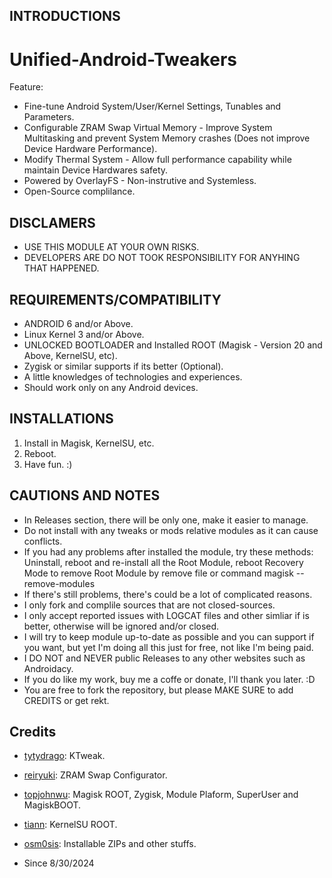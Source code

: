 ## INTRODUCTIONS
# Unified-Android-Tweakers

Feature:
- Fine-tune Android System/User/Kernel Settings, Tunables and Parameters.
- Configurable ZRAM Swap Virtual Memory - Improve System Multitasking and prevent System Memory crashes (Does not improve Device Hardware Performance).
- Modify Thermal System - Allow full performance capability while maintain Device Hardwares safety.
- Powered by OverlayFS - Non-instrutive and Systemless.
- Open-Source complilance.

## DISCLAMERS
- USE THIS MODULE AT YOUR OWN RISKS.
- DEVELOPERS ARE DO NOT TOOK RESPONSIBILITY FOR ANYHING THAT HAPPENED.

## REQUIREMENTS/COMPATIBILITY
- ANDROID 6 and/or Above.
- Linux Kernel 3 and/or Above.
- UNLOCKED BOOTLOADER and Installed ROOT (Magisk - Version 20 and Above, KernelSU, etc).
- Zygisk or similar supports if its better (Optional).
- A little knowledges of technologies and experiences.
- Should work only on any Android devices.

## INSTALLATIONS
1. Install in Magisk, KernelSU, etc.
2. Reboot.
5. Have fun. :)

## CAUTIONS AND NOTES
- In Releases section, there will be only one, make it easier to manage.
- Do not install with any tweaks or mods relative modules as it can cause conflicts.
- If you had any problems after installed the module, try these methods: Uninstall, reboot and re-install all the Root Module, reboot Recovery Mode to remove Root Module by remove file or command magisk --remove-modules
- If there's still problems, there's could be a lot of complicated reasons.
- I only fork and complile sources that are not closed-sources.
- I only accept reported issues with LOGCAT files and other simliar if is better, otherwise will be ignored and/or closed.
- I will try to keep module up-to-date as possible and you can support if you want, but yet I'm doing all this just for free, not like I'm being paid.
- I DO NOT and NEVER public Releases to any other websites such as Androidacy.
- If you do like my work, buy me a coffe or donate, I'll thank you later. :D
- You are free to fork the repository, but please MAKE SURE to add CREDITS or get rekt.

## Credits
- [tytydrago](https://github.com/tytydraco): KTweak.
- [reiryuki](https://github.com/reiryuki): ZRAM Swap Configurator.
- [topjohnwu](https://github.com/topjohnwu): Magisk ROOT, Zygisk, Module Plaform, SuperUser and MagiskBOOT.
- [tiann](https://github.com/tiann): KernelSU ROOT.
- [osm0sis](https://github.com/osm0sis): Installable ZIPs and other stuffs.

- Since 8/30/2024